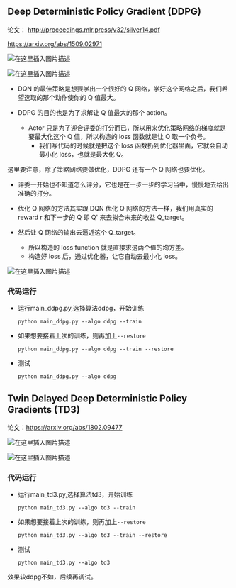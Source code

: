 ## Deep Deterministic Policy Gradient (DDPG)

论文：
http://proceedings.mlr.press/v32/silver14.pdf

https://arxiv.org/abs/1509.02971


![在这里插入图片描述](https://img-blog.csdnimg.cn/129e4a87c7b64991bebe6e849b94e5ed.png)

![在这里插入图片描述](https://img-blog.csdnimg.cn/d66233eccf9344b787754841c95be638.png)



  -  DQN 的最佳策略是想要学出一个很好的 Q 网络，学好这个网络之后，我们希望选取的那个动作使你的 Q 值最大。

 -   DDPG 的目的也是为了求解让 Q 值最大的那个 action。
       - Actor 只是为了迎合评委的打分而已，所以用来优化策略网络的梯度就是要最大化这个 Q 值，所以构造的 loss 函数就是让 Q 取一个负号。
         - 我们写代码的时候就是把这个 loss 函数扔到优化器里面，它就会自动最小化 loss，也就是最大化 Q。

这里要注意，除了策略网络要做优化，DDPG 还有一个 Q 网络也要优化。

   * 评委一开始也不知道怎么评分，它也是在一步一步的学习当中，慢慢地去给出准确的打分。

   - 优化 Q 网络的方法其实跟 DQN 优化 Q 网络的方法一样，我们用真实的 reward r 和下一步的 Q 即 Q' 来去拟合未来的收益 Q_target。

- 然后让 Q 网络的输出去逼近这个 Q_target。
     -  所以构造的 loss function 就是直接求这两个值的均方差。
     -  构造好 loss 后，通过优化器，让它自动去最小化 loss。

![在这里插入图片描述](https://img-blog.csdnimg.cn/4210b5a76e4840b394ab9894283138cd.png)

### 代码运行
- 运行main_ddpg.py,选择算法ddpg，开始训练
    ```shell
    python main_ddpg.py --algo ddpg --train 
    ```
- 如果想要接着上次的训练，则再加上`--restore`
    ```shell
    python main_ddpg.py --algo ddpg --train --restore 
    ```
- 测试
    ```shell
    python main_ddpg.py --algo ddpg 
    ```

## Twin Delayed Deep Deterministic Policy Gradients (TD3)

论文：https://arxiv.org/abs/1802.09477

![在这里插入图片描述](https://img-blog.csdnimg.cn/574f167561be49cb84f1f0a83205759c.png)

![在这里插入图片描述](https://img-blog.csdnimg.cn/80767b6c99ea4509aa77cf544ba36d28.png)




### 代码运行
- 运行main_td3.py,选择算法td3，开始训练
    ```shell
    python main_td3.py --algo td3 --train 
    ```
- 如果想要接着上次的训练，则再加上`--restore`
    ```shell
    python main_td3.py --algo td3 --train --restore 
    ```
- 测试
    ```shell
    python main_td3.py --algo td3 
    ```

效果较ddpg不如，后续再调试。
